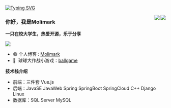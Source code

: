 [![Typing SVG](https://readme-typing-svg.herokuapp.com?pause=500&lines=Hi+there+%F0%9F%91%8B;I'm+Molimark)](https://git.io/typing-svg)

<!--
**moli-mark/moli-mark** is a ✨ _special_ ✨ repository because its `README.md` (this file) appears on your GitHub profile.

Here are some ideas to get you started:

- 🔭 I’m currently working on ...
- 🌱 I’m currently learning ...
- 👯 I’m looking to collaborate on ...
- 🤔 I’m looking for help with ...
- 💬 Ask me about ...
- 📫 How to reach me: ...
- 😄 Pronouns: ...
- ⚡ Fun fact: ...
-->

<img align="right" src="https://github-readme-stats.vercel.app/api?username=moli-mark&theme=prussian&show_icons=true&count_private=true&hide=contribs,issues" />

<img align="right" src="https://github-readme-stats.vercel.app/api/top-langs/?username=moli-mark&layout=compact&theme=algolia&hide=html,css,JavaScript" />

### 你好，我是Molimark
**一只在校大学生，热爱开源，乐于分享**

![](https://visitor-badge.glitch.me/badge?page_id=moli-mark.readme)

- :smile: 个人博客 : [Molimark](https://molimark.com.cn/)
- 🎈 &nbsp;球球大作战小游戏：[ballgame](https://game.molimark.com.cn/)

**技术栈介绍**
- 前端：三件套 Vue.js
- 后端：JavaSE  JavaWeb Spring SpringBoot SpringCloud C++ Django Linux
- 数据库：SQL Server  MySQL
